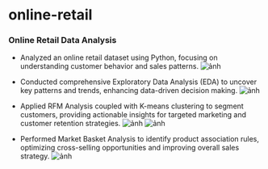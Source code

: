 # online-retail
 
### Online Retail Data Analysis

- Analyzed an online retail dataset using Python, focusing on understanding customer behavior and sales patterns.
  ![ảnh](https://github.com/user-attachments/assets/e1de614b-bda0-4cf0-acb1-1359841ae607)

- Conducted comprehensive Exploratory Data Analysis (EDA) to uncover key patterns and trends, enhancing data-driven decision making.
  ![ảnh](https://github.com/user-attachments/assets/1971c560-3963-49f4-aefc-b7d3818e84bc)

- Applied RFM Analysis coupled with K-means clustering to segment customers, providing actionable insights for targeted marketing and customer retention strategies.
  ![ảnh](https://github.com/user-attachments/assets/fb6a3c39-87e0-46c7-8764-60394fafa1b9)
  ![ảnh](https://github.com/user-attachments/assets/bddd9fad-3982-4f4b-ba1a-7c7b5ba5d9fb)


- Performed Market Basket Analysis to identify product association rules, optimizing cross-selling opportunities and improving overall sales strategy.
  ![ảnh](https://github.com/user-attachments/assets/698b6536-465f-4bae-8b26-afa48b540d41)

